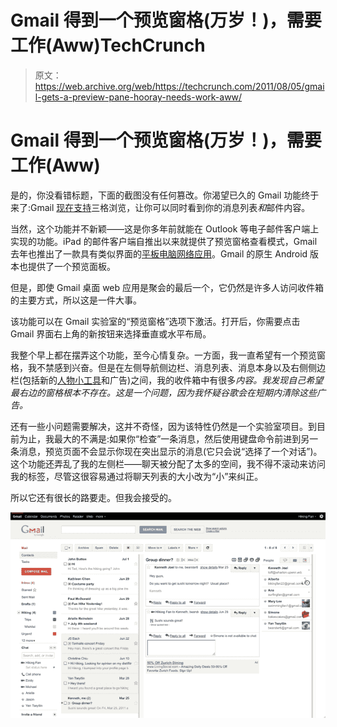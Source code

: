 # Gmail 得到一个预览窗格(万岁！)，需要工作(Aww)TechCrunch

> 原文：<https://web.archive.org/web/https://techcrunch.com/2011/08/05/gmail-gets-a-preview-pane-hooray-needs-work-aww/>

# Gmail 得到一个预览窗格(万岁！)，需要工作(Aww)

是的，你没看错标题，下面的截图没有任何篡改。你渴望已久的 Gmail 功能终于来了:Gmail [现在支持](https://web.archive.org/web/20230205011559/http://gmailblog.blogspot.com/2011/08/new-in-labs-preview-pane.html)三格浏览，让你可以同时看到你的消息列表*和*邮件内容。

当然，这个功能并不新颖——这是你多年前就能在 Outlook 等电子邮件客户端上实现的功能。iPad 的邮件客户端自推出以来就提供了预览窗格查看模式，Gmail 去年也推出了一款具有类似界面的[平板电脑网络应用](https://web.archive.org/web/20230205011559/https://techcrunch.com/2010/04/02/gmail-ipad-app/)。Gmail 的原生 Android 版本也提供了一个预览面板。

但是，即使 Gmail 桌面 web 应用是聚会的最后一个，它仍然是许多人访问收件箱的主要方式，所以这是一件大事。

该功能可以在 Gmail 实验室的“预览窗格”选项下激活。打开后，你需要点击 Gmail 界面右上角的新按钮来选择垂直或水平布局。

我整个早上都在摆弄这个功能，至今心情复杂。一方面，我一直希望有一个预览窗格，我不禁感到兴奋。但是在左侧导航侧边栏、消息列表、消息本身以及右侧侧边栏(包括新的[人物小工具](https://web.archive.org/web/20230205011559/https://techcrunch.com/2011/05/26/gmails-people-widget-takes-on-rapportive-no-browser-plugin-required/)和广告)之间，我的收件箱中有很多*内容。我发现自己希望最右边的窗格根本不存在。这是一个问题，因为我怀疑谷歌会在短期内清除这些广告。*

还有一些小问题需要解决，这并不奇怪，因为该特性仍然是一个实验室项目。到目前为止，我最大的不满是:如果你“检查”一条消息，然后使用键盘命令前进到另一条消息，预览页面不会显示你现在突出显示的消息(它只会说“选择了一个对话”)。这个功能还弄乱了我的左侧栏——聊天被分配了太多的空间，我不得不滚动来访问我的标签，尽管这很容易通过将聊天列表的大小改为“小”来纠正。

所以它还有很长的路要走。但我会接受的。

[![](img/93541f3946746a79f9c0a93c16226520.png)](https://web.archive.org/web/20230205011559/https://techcrunch.com/wp-content/uploads/2011/08/preview-pane-original.png)